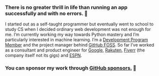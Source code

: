 ### There is no greater thrill in life than running an app successfully and with no errors. 🧠

I started out as a self-taught programmer but eventually went to school to study CS when I decided ordinary web development was not enough for me. I’m currently working my way towards Python mastery and I’m particularly interested in machine learning. I’m a [Development Program Member](https://developer.github.com/program) and the project manager behind [GitHub FOSS](https://github.com/GitHub-FOSS). So far I’ve worked as a consultant and product engineer for [Google](https://referworkspace.app.goo.gl/Qiuo), [Rakuten](https://github.com/pkassotis/kassotis.com), [Fiverr](https://github.com/pkassotis/marketplace.chaobear.com) (the company itself not its gigs) and [ESPN](https://github.com/pkassotis/vonleipzig.com).

### You can sponsor my work through [GitHub sponsors.](https://github.com/sponsors/pkassotis) 🙈
